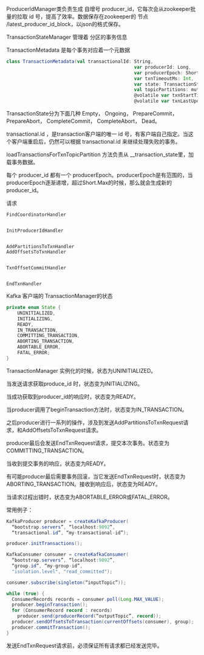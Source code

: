 



ProducerIdManager类负责生成 自增号 producer_id，它每次会从zookeeper批量的拉取 id 号，提高了效率。数据保存在zookeeper的 节点 /latest_producer_id_block，以json的格式保存。





TransactionStateManager 管理着 分区的事务信息



TransactionMetadata 是每个事务对应着一个元数据

```scala
class TransactionMetadata(val transactionalId: String,
                                               var producerId: Long,
                                               var producerEpoch: Short,
                                               var txnTimeoutMs: Int,
                                               var state: TransactionState,
                                               val topicPartitions: mutable.Set[TopicPartition],
                                               @volatile var txnStartTimestamp: Long = -1,
                                               @volatile var txnLastUpdateTimestamp: Long) 
```



TransactionState分为下面几种 Empty， Ongoing， PrepareCommit， PrepareAbort， CompleteCommit， CompleteAbort， Dead。



transactional.id ，是transaction客户端的唯一 id 号，有客户端自己指定。当这个客户端重启后，仍然可以根据 transactional.id 来继续处理失败的事务。



loadTransactionsForTxnTopicPartition 方法负责从 __transaction_state里，加载事务数据。



每个 producer_id 都有一个 producerEpoch。producerEpoch是有范围的，当producerEpoch逐渐递增，超过Short.Max的时候，那么就会生成新的producer_id。



请求

```
FindCoordinatorHandler


InitProducerIdHandler


AddPartitionsToTxnHandler
AddOffsetsToTxnHandler


TxnOffsetCommitHandler


EndTxnHandler
```





Kafka 客户端的 TransactionManager的状态

```java
private enum State {
    UNINITIALIZED,
    INITIALIZING,
    READY,
    IN_TRANSACTION,
    COMMITTING_TRANSACTION,
    ABORTING_TRANSACTION,
    ABORTABLE_ERROR,
    FATAL_ERROR;
}
```



TransactionManager 实例化的时候，状态为UNINITIALIZED。

当发送请求获取produce_id 时，状态变为INITIALIZING。

当成功获取到producer_id的响应时，状态变为READY。

当producer调用了beginTransaction方法时，状态变为IN_TRANSACTION。

之后producer进行一系列的操作，涉及到发送AddPartitionsToTxnRequest请求，和AddOffsetsToTxnRequest请求。

producer最后会发送EndTxnRequest请求，提交本次事务。状态变为COMMITTING_TRANSACTION。

当收到提交事务的响应，状态变为READY。

有可能producer最后需要事务回滚，当它发送EndTxnRequest时，状态变为ABORTING_TRANSACTION。接收到响应后，状态变为READY。



当请求过程出错时，状态变为ABORTABLE_ERROR或FATAL_ERROR。



常用例子：

```java
KafkaProducer producer = createKafkaProducer(
  “bootstrap.servers”, “localhost:9092”,
  “transactional.id”, “my-transactional-id”);

producer.initTransactions();

KafkaConsumer consumer = createKafkaConsumer(
  “bootstrap.servers”, “localhost:9092”,
  “group.id”, “my-group-id”,
  "isolation.level", "read_committed");

consumer.subscribe(singleton(“inputTopic”));

while (true) {
  ConsumerRecords records = consumer.poll(Long.MAX_VALUE);
  producer.beginTransaction();
  for (ConsumerRecord record : records)
    producer.send(producerRecord(“outputTopic”, record));
  producer.sendOffsetsToTransaction(currentOffsets(consumer), group);  
  producer.commitTransaction();
}
```





发送EndTxnRequest请求前，必须保证所有请求都已经发送完毕。

